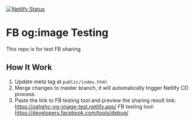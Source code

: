 [![Netlify Status](https://api.netlify.com/api/v1/badges/f93fd23d-f967-4b00-a777-875e071633b8/deploy-status)](https://app.netlify.com/sites/oahehc-og-image-test/deploys)

# FB og:image Testing
This repo is for test FB sharing

## How It Work

1. Update meta tag at `public/index.html`
2. Merge changes to master branch, it will automatically trigger Netlify CD process.
3. Paste the link to FB testing tool and preview the sharing result
   link: https://oahehc-og-image-test.netlify.app/
   FB testing tool: https://developers.facebook.com/tools/debug/